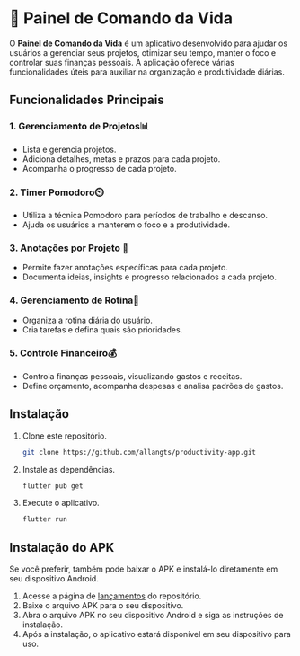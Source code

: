 # 🚀 Painel de Comando da Vida

O **Painel de Comando da Vida** é um aplicativo desenvolvido para ajudar os usuários a gerenciar seus projetos, otimizar seu tempo, manter o foco e controlar suas finanças pessoais. A aplicação oferece várias funcionalidades úteis para auxiliar na organização e produtividade diárias.

## Funcionalidades Principais

### 1. Gerenciamento de Projetos📊

- Lista e gerencia projetos.
- Adiciona detalhes, metas e prazos para cada projeto.
- Acompanha o progresso de cada projeto.

### 2. Timer Pomodoro⏲️

- Utiliza a técnica Pomodoro para períodos de trabalho e descanso.
- Ajuda os usuários a manterem o foco e a produtividade.

### 3. Anotações por Projeto 📝

- Permite fazer anotações específicas para cada projeto.
- Documenta ideias, insights e progresso relacionados a cada projeto.

### 4. Gerenciamento de Rotina📅

- Organiza a rotina diária do usuário.
- Cria tarefas e defina quais são prioridades.

### 5. Controle Financeiro💰

- Controla finanças pessoais, visualizando gastos e receitas.
- Define orçamento, acompanha despesas e analisa padrões de gastos.

## Instalação

1. Clone este repositório.
   ```bash
   git clone https://github.com/allangts/productivity-app.git
2. Instale as dependências.
   ```bash
   flutter pub get
3. Execute o aplicativo.
   ```bash
   flutter run

## Instalação do APK

Se você preferir, também pode baixar o APK e instalá-lo diretamente em seu dispositivo Android.

1. Acesse a página de [lançamentos](https://github.com/allangts/productivity-app/releases) do repositório.
2. Baixe o arquivo APK para o seu dispositivo.
3. Abra o arquivo APK no seu dispositivo Android e siga as instruções de instalação.
4. Após a instalação, o aplicativo estará disponível em seu dispositivo para uso.
